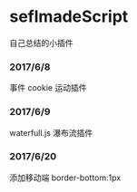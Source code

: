 # seflmadeScript
自己总结的小插件
### 2017/6/8
事件 cookie 运动插件
### 2017/6/9 
waterfull.js 瀑布流插件
### 2017/6/20
添加移动端 border-bottom:1px